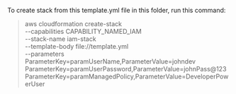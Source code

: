 To create stack from this template.yml file in this folder, run this command:

> aws cloudformation create-stack \
  --capabilities CAPABILITY_NAMED_IAM \
  --stack-name iam-stack \
  --template-body file://template.yml \
  --parameters ParameterKey=paramUserName,ParameterValue=johndev ParameterKey=paramUserPassword,ParameterValue=johnPass@123 ParameterKey=paramManagedPolicy,ParameterValue=DeveloperPowerUser